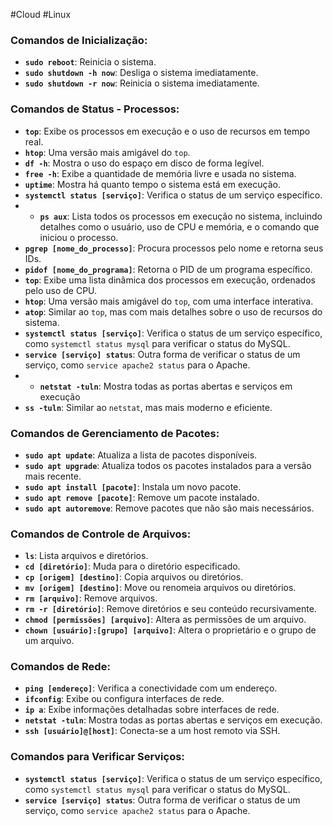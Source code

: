 #Cloud #Linux 

### Comandos de Inicialização:

- **`sudo reboot`**: Reinicia o sistema.
- **`sudo shutdown -h now`**: Desliga o sistema imediatamente.
- **`sudo shutdown -r now`**: Reinicia o sistema imediatamente.

### Comandos de Status - Processos:

- **`top`**: Exibe os processos em execução e o uso de recursos em tempo real.
- **`htop`**: Uma versão mais amigável do `top`.
- **`df -h`**: Mostra o uso do espaço em disco de forma legível.
- **`free -h`**: Exibe a quantidade de memória livre e usada no sistema.
- **`uptime`**: Mostra há quanto tempo o sistema está em execução.
- **`systemctl status [serviço]`**: Verifica o status de um serviço específico.
- - **`ps aux`**: Lista todos os processos em execução no sistema, incluindo detalhes como o usuário, uso de CPU e memória, e o comando que iniciou o processo.
- **`pgrep [nome_do_processo]`**: Procura processos pelo nome e retorna seus IDs.
- **`pidof [nome_do_programa]`**: Retorna o PID de um programa específico.
- **`top`**: Exibe uma lista dinâmica dos processos em execução, ordenados pelo uso de CPU.
- **`htop`**: Uma versão mais amigável do `top`, com uma interface interativa.
- **`atop`**: Similar ao `top`, mas com mais detalhes sobre o uso de recursos do sistema.
- **`systemctl status [serviço]`**: Verifica o status de um serviço específico, como `systemctl status mysql` para verificar o status do MySQL.
- **`service [serviço] status`**: Outra forma de verificar o status de um serviço, como `service apache2 status` para o Apache.
- - **`netstat -tuln`**: Mostra todas as portas abertas e serviços em execução
- **`ss -tuln`**: Similar ao `netstat`, mas mais moderno e eficiente.

### Comandos de Gerenciamento de Pacotes:

- **`sudo apt update`**: Atualiza a lista de pacotes disponíveis.
- **`sudo apt upgrade`**: Atualiza todos os pacotes instalados para a versão mais recente.
- **`sudo apt install [pacote]`**: Instala um novo pacote.
- **`sudo apt remove [pacote]`**: Remove um pacote instalado.
- **`sudo apt autoremove`**: Remove pacotes que não são mais necessários.

### Comandos de Controle de Arquivos:

- **`ls`**: Lista arquivos e diretórios.
- **`cd [diretório]`**: Muda para o diretório especificado.
- **`cp [origem] [destino]`**: Copia arquivos ou diretórios.
- **`mv [origem] [destino]`**: Move ou renomeia arquivos ou diretórios.
- **`rm [arquivo]`**: Remove arquivos.
- **`rm -r [diretório]`**: Remove diretórios e seu conteúdo recursivamente.
- **`chmod [permissões] [arquivo]`**: Altera as permissões de um arquivo.
- **`chown [usuário]:[grupo] [arquivo]`**: Altera o proprietário e o grupo de um arquivo.

### Comandos de Rede:

- **`ping [endereço]`**: Verifica a conectividade com um endereço.
- **`ifconfig`**: Exibe ou configura interfaces de rede.
- **`ip a`**: Exibe informações detalhadas sobre interfaces de rede.
- **`netstat -tuln`**: Mostra todas as portas abertas e serviços em execução.
- **`ssh [usuário]@[host]`**: Conecta-se a um host remoto via SSH.

### Comandos para Verificar Serviços:

- **`systemctl status [serviço]`**: Verifica o status de um serviço específico, como `systemctl status mysql` para verificar o status do MySQL.
- **`service [serviço] status`**: Outra forma de verificar o status de um serviço, como `service apache2 status` para o Apache.

